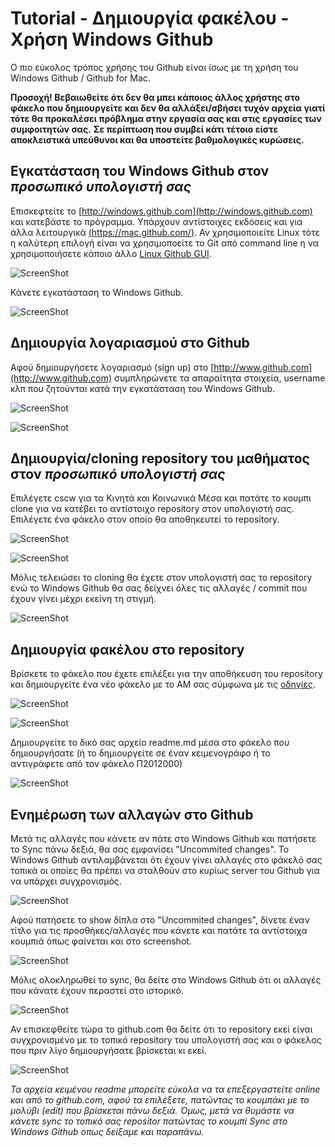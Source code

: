 # Tutorial - Δημιουργία φακέλου - Χρήση Windows Github

Ο πιο εύκολος τρόπος χρήσης του Github είναι ίσως με τη χρήση του Windows Github / Github for Mac. 

__Προσοχή! Βεβαιωθείτε ότι δεν θα μπει κάποιος άλλος χρήστης στο φάκελο που δημιουργείτε και δεν θα αλλάξει/σβήσει τυχόν αρχεία γιατί τότε θα προκαλέσει πρόβλημα στην εργασία σας και στις εργασίες των συμφοιτητών σας.__
__Σε περίπτωση που συμβεί κάτι τέτοιο είστε αποκλειστικά υπεύθυνοι  και θα υποστείτε βαθμολογικές κυρώσεις.__

## Εγκατάσταση του Windows Github στον _προσωπικό υπολογιστή σας_

Επισκεφτείτε το [http://windows.github.com](http://windows.github.com) και κατεβάστε το πρόγραμμα. Υπάρχουν αντίστοιχες εκδόσεις και για άλλα λειτουργικά [(https://mac.github.com/)](https://mac.github.com/). Αν χρησιμοποιείτε Linux τότε η καλύτερη επιλογή είναι να χρησιμοποείτε το Git από command line η να χρησιμοποιήσετε κάποιο άλλο [Linux Github GUI](http://stackoverflow.com/a/1518844/6309).

![ScreenShot](1.jpg)

Κάνετε εγκατάσταση το Windows Github.

![ScreenShot](2.jpg)

## Δημιουργία λογαριασμού στο Github

Αφού δημιουργήσετε λογαριασμό (sign up) στο [http://www.github.com](http://www.github.com) συμπληρώνετε τα απαραίτητα στοιχεία, username κλπ που ζητούνται κατά την εγκατάσταση του Windows Github.

![ScreenShot](3.jpg)

![ScreenShot](4.jpg)

## Δημιουργία/cloning repository του μαθήματος στον _προσωπικό υπολογιστή σας_

Επιλέγετε cscw για τα Κινητά και Κοινωνικά Μέσα και πατάτε το κουμπι clone για να κατέβει το αντίστοιχο repository στον υπολογιστή σας. Επιλέγετε ένα φάκελο στον οποίο θα αποθηκευτεί το repository.

![ScreenShot](5.jpg)

![ScreenShot](6.jpg)

Μόλις τελειώσει το cloning θα έχετε στον υπολογιστή σας το repository ενώ το Windows Github θα σας δείχνει όλες τις αλλαγές / commit που έχουν γίνει μέχρι εκείνη τη στιγμή.

![ScreenShot](7.jpg)

## Δημιουργία φακέλου στο repository

Βρίσκετε το φάκελο που έχετε επιλέξει για την αποθήκευση του repository και δημιουργείτε ένα νέο φάκελο με το ΑΜ σας σύμφωνα με τις [οδηγίες](../projects_2016/README.md).

![ScreenShot](8.jpg)

![ScreenShot](9.jpg)

Δημιουργείτε το δικό σας αρχείο readme.md μέσα στο φάκελο που δημιουργήσατε (ή το δημιουργείτε σε έναν κειμενογράφο ή το αντιγράφετε από τον φάκελο Π2012000)

![ScreenShot](10.jpg)

## Ενημέρωση των αλλαγών στο Github

Μετά τις αλλαγές που κάνετε αν πάτε στο Windows Github και πατήσετε το Sync πάνω δεξιά, θα σας εμφανίσει "Uncommited changes". Το Windows Github αντιλαμβάνεται ότι έχουν γίνει αλλαγές στο φάκελό σας τοπικά οι οποίες θα πρέπει να σταλθούν στο κυρίως server του Github για να υπάρχει συγχρονισμός.

![ScreenShot](11.jpg)

Αφού πατήσετε το show δίπλα στο "Uncommited changes", δίνετε έναν τίτλο για τις προσθήκες/αλλαγές που κάνετε και πατάτε τα αντίστοιχα κουμπιά όπως φαίνεται και στο screenshot.

![ScreenShot](12.jpg)

Μόλις ολοκληρωθεί το sync, θα δείτε στο Windows Github ότι οι αλλαγές που κάνατε έχουν περαστεί στο ιστορικό.

![ScreenShot](13.jpg)

Αν επισκεφθείτε τώρα το github.com θα δείτε ότι το repository εκεί είναι συγχρονισμένο με το τοπικό repository του υπολογιστή σας και ο φάκελος που πριν λίγο δημιουργήσατε βρίσκεται κι εκεί.

![ScreenShot](14.jpg)

_Τα αρχεία κειμένου readme μπορείτε εύκολα να τα επεξεργαστείτε online και από το github.com, αφού τα επιλέξετε, πατώντας το κουμπάκι με το μολύβι (edit) που βρίσκεται πάνω δεξιά. Όμως, μετά να θυμάστε να κάνετε sync το τοπικό σας repositor πατώντας το κουμπί Sync στο Windows Github οπως δείξαμε και παραπάνω._
